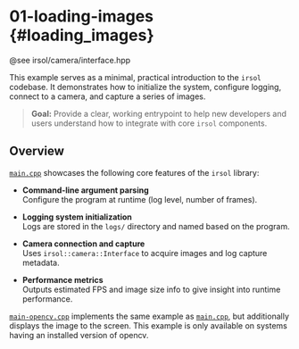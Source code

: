 # 01-loading-images {#loading_images}
@see irsol/camera/interface.hpp

This example serves as a minimal, practical introduction to the `irsol` codebase. It demonstrates how to initialize the system, configure logging, connect to a camera, and capture a series of images.

> **Goal:** Provide a clear, working entrypoint to help new developers and users understand how to integrate with core `irsol` components.


## Overview

[`main.cpp`](./main.cpp) showcases the following core features of the `irsol` library:

- **Command-line argument parsing**  
  Configure the program at runtime (log level, number of frames).

- **Logging system initialization**  
  Logs are stored in the `logs/` directory and named based on the program.

- **Camera connection and capture**  
  Uses `irsol::camera::Interface` to acquire images and log capture metadata.

- **Performance metrics**  
  Outputs estimated FPS and image size info to give insight into runtime performance.


[`main-opencv.cpp`](./main-opencv.cpp) implements the same example as [`main.cpp`](./main.cpp), but additionally displays the image to the screen. This example is only available on systems having an installed version of opencv.